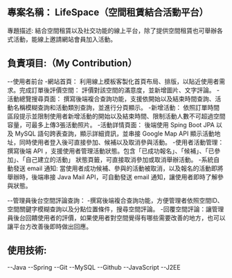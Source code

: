 ## 專案名稱： LifeSpace（空間租賃結合活動平台）
專題描述: 結合空間租賃以及社交功能的線上平台，除了提供空間租賃也可舉辦各式活動，能線上邀請網站會員加入活動。

## 負責項目:（My Contribution）
--使用者前台
  -網站首頁： 利用線上模板客製化首頁布局、排版，以貼近使用者需求。完成訂單後評價空間： 評價對該空間的滿意度，並新增圖片、文字評論。
  -活動總覽搜尋頁面： 撰寫後端複合查詢功能，支援依開始以及結束時間查詢、活動名稱模糊查詢和活動類別查詢，並進行分頁顯示。
  -新增活動： 依照訂單時間區段提示並限制使用者新增活動的開始以及結束時間、限制活動人數不可超過空間容量，可最多上傳3張活動照片。
  -活動詳情頁面： 後端使用 Sping Boot JPA 以及 MySQL 語句跨表查詢，顯示詳細資訊，並串接 Google Map API 顯示活動地址，同時使用者登入後可直接參加、候補以及取消參與活動。
  -使用者活動管理： 撰寫後端 API ，支援使用者管理活動狀態。包含「已成功報名」、「候補」、「已參加」、「自己建立的活動」 狀態頁籤，可直接取消參加或取消舉辦活動。
  -系統自動發送 email 通知: 當使用者成功候補、參與的活動被取消，以及報名的活動即將舉辦時，後端串接 Java Mail API，可自動發送 email 通知，讓使用者即時了解參與狀態。

--管理員後台空間評論查詢：
  -撰寫後端複合查詢功能，方便管理者依照空間ID、空間關鍵字模糊查詢以及分點位置條件，搜尋空間評論。
  -回覆空間評論：讓管理員後台回饋使用者的評價，如果使用者對空間覺得有哪些需要改善的地方，也可以讓平台方改善後即時做出回應。

## 使用技術:
--Java 
--Spring 
--Git 
--MySQL 
--Github 
--JavaScript 
--J2EE
